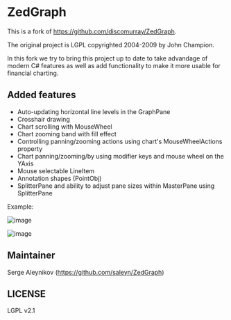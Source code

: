 # ZedGraph #

This is a fork of https://github.com/discomurray/ZedGraph.

The original project is LGPL copyrighted 2004-2009 by John Champion.

In this fork we try to bring this project up to date to take
advandage of modern C# features as well as add functionality
to make it more usable for financial charting.

## Added features ##

* Auto-updating horizontal line levels in the GraphPane
* Crosshair drawing
* Chart scrolling with MouseWheel
* Chart zooming band with fill effect
* Controlling panning/zooming actions using chart's MouseWheelActions property
* Chart panning/zooming/by using modifier keys and mouse wheel on the YAxis
* Mouse selectable LineItem
* Annotation shapes (PointObj)
* SplitterPane and ability to adjust pane sizes within MasterPane using SplitterPane

Example:

![image](https://cloud.githubusercontent.com/assets/272543/18227320/ce021676-71ee-11e6-9e54-78b8bfe64e8d.png)

![image](https://cloud.githubusercontent.com/assets/272543/18622921/60c71ef4-7e04-11e6-91b1-7373bd4e0291.png)

## Maintainer ##

Serge Aleynikov
(https://github.com/saleyn/ZedGraph)

## LICENSE ##

LGPL v2.1

